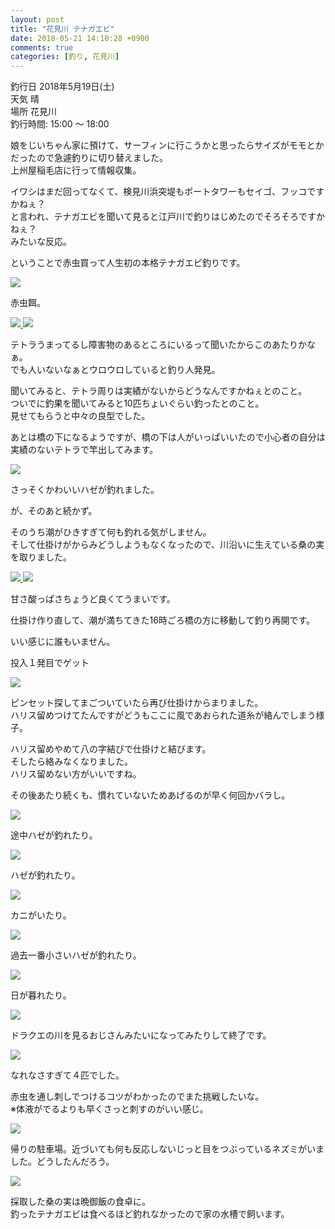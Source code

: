 ```yaml
---
layout: post
title: "花見川 テナガエビ"
date: 2018-05-21 14:10:28 +0900
comments: true
categories: [釣り, 花見川]
---
```


釣行日 2018年5月19日(土)  
天気 晴  
場所 花見川  
釣行時間: 15:00 〜 18:00  
  
娘をじいちゃん家に預けて、サーフィンに行こうかと思ったらサイズがモモとかだったので急遽釣りに切り替えました。  
上州屋稲毛店に行って情報収集。  
  
イワシはまだ回ってなくて、検見川浜突堤もポートタワーもセイゴ、フッコですかねぇ？  
と言われ、テナガエビを聞いて見ると江戸川で釣りはじめたのでそろそろですかねぇ？  
みたいな反応。  
  
ということで赤虫買って人生初の本格テナガエビ釣りです。  
  
  
<!-- more -->  
  
<script async src="//pagead2.googlesyndication.com/pagead/js/adsbygoogle.js"></script>  
<ins class="adsbygoogle"  
     style="display:block; text-align:center;"  
     data-ad-layout="in-article"  
     data-ad-format="fluid"  
     data-ad-client="ca-pub-7039502723411845"  
     data-ad-slot="8206045005"></ins>  
<script>  
     (adsbygoogle = window.adsbygoogle || []).push({});  
</script>  
  
  
<a href="/images/blog/20180521/IMG_4838.JPG" data-lightbox="hanamigawa" data-title=""/>  
  <img src="/images/blog/20180521/IMG_4838.JPG">  
</a>  
  
赤虫餌。  
  
<a href="/images/blog/20180521/IMG_4839.JPG" data-lightbox="hanamigawa" data-title=""/>  
  <img src="/images/blog/20180521/IMG_4839.JPG">  
</a>  
  
<a href="/images/blog/20180521/IMG_4840.JPG" data-lightbox="hanamigawa" data-title=""/>  
  <img src="/images/blog/20180521/IMG_4840.JPG">  
</a>  
  
テトラうまってるし障害物のあるところにいるって聞いたからこのあたりかなぁ。  
でも人いないなぁとウロウロしていると釣り人発見。  
  
聞いてみると、テトラ周りは実績がないからどうなんですかねぇとのこと。  
ついでに釣果を聞いてみると10匹ちょいぐらい釣ったとのこと。  
見せてもらうと中々の良型でした。  
  
あとは橋の下になるようですが、橋の下は人がいっぱいいたので小心者の自分は実績のないテトラで竿出してみます。  
  
<a href="/images/blog/20180521/IMG_4841.JPG" data-lightbox="hanamigawa" data-title=""/>  
  <img src="/images/blog/20180521/IMG_4841.JPG">  
</a>  
  
さっそくかわいいハゼが釣れました。  
  
が、そのあと続かず。  
  
そのうち潮がひきすぎて何も釣れる気がしません。  
そして仕掛けがからみどうしようもなくなったので、川沿いに生えている桑の実を取りました。  
  
<a href="/images/blog/20180521/IMG_4844.JPG" data-lightbox="hanamigawa" data-title=""/>  
  <img src="/images/blog/20180521/IMG_4844.JPG">  
</a>  
  
<a href="/images/blog/20180521/IMG_4845.JPG" data-lightbox="hanamigawa" data-title=""/>  
  <img src="/images/blog/20180521/IMG_4845.JPG">  
</a>  
  
甘さ酸っぱさちょうど良くてうまいです。  
  
仕掛け作り直して、潮が満ちてきた16時ごろ橋の方に移動して釣り再開です。  
  
いい感じに誰もいません。  
  
投入１発目でゲット  
  
<a href="/images/blog/20180521/IMG_4846.JPG" data-lightbox="hanamigawa" data-title=""/>  
  <img src="/images/blog/20180521/IMG_4846.JPG">  
</a>  
  
ピンセット探してまごついていたら再び仕掛けからまりました。  
ハリス留めつけてたんですがどうもここに風であおられた道糸が絡んでしまう様子。  
  
ハリス留めやめて八の字結びで仕掛けと結びます。  
そしたら絡みなくなりました。  
ハリス留めない方がいいですね。  
  
その後あたり続くも、慣れていないためあげるのが早く何回かバラし。  
  
<a href="/images/blog/20180521/IMG_4848.JPG" data-lightbox="hanamigawa" data-title=""/>  
  <img src="/images/blog/20180521/IMG_4848.JPG">  
</a>  
  
途中ハゼが釣れたり。  
  
<a href="/images/blog/20180521/IMG_4849.JPG" data-lightbox="hanamigawa" data-title=""/>  
  <img src="/images/blog/20180521/IMG_4849.JPG">  
</a>  
  
ハゼが釣れたり。  
  
<a href="/images/blog/20180521/IMG_4852.JPG" data-lightbox="hanamigawa" data-title=""/>  
  <img src="/images/blog/20180521/IMG_4852.JPG">  
</a>  
  
カニがいたり。  
  
<a href="/images/blog/20180521/IMG_4857.JPG" data-lightbox="hanamigawa" data-title=""/>  
  <img src="/images/blog/20180521/IMG_4857.JPG">  
</a>  
  
過去一番小さいハゼが釣れたり。  
  
<a href="/images/blog/20180521/IMG_4860.JPG" data-lightbox="hanamigawa" data-title=""/>  
  <img src="/images/blog/20180521/IMG_4860.JPG">  
</a>  
  
日が暮れたり。  
  
<a href="/images/blog/20180521/IMG_4861.JPG" data-lightbox="hanamigawa" data-title=""/>  
  <img src="/images/blog/20180521/IMG_4861.JPG">  
</a>  
  
ドラクエの川を見るおじさんみたいになってみたりして終了です。  
  
<a href="/images/blog/20180521/IMG_4863.JPG" data-lightbox="hanamigawa" data-title=""/>  
  <img src="/images/blog/20180521/IMG_4863.JPG">  
</a>  
  
なれなさすぎて４匹でした。  
  
赤虫を通し刺しでつけるコツがわかったのでまた挑戦したいな。  
※体液がでるよりも早くさっと刺すのがいい感じ。  
  
<a href="/images/blog/20180521/IMG_4867.JPG" data-lightbox="hanamigawa" data-title=""/>  
  <img src="/images/blog/20180521/IMG_4867.JPG">  
</a>  
  
帰りの駐車場。近づいても何も反応しないじっと目をつぶっているネズミがいました。どうしたんだろう。  
  
<a href="/images/blog/20180521/IMG_4868.JPG" data-lightbox="hanamigawa" data-title=""/>  
  <img src="/images/blog/20180521/IMG_4868.JPG">  
</a>  
  
  
採取した桑の実は晩御飯の食卓に。  
釣ったテナガエビは食べるほど釣れなかったので家の水槽で飼います。  
  
